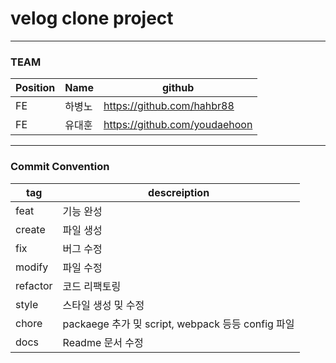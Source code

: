 # velog clone project

---

### TEAM

| Position | Name   | github                        |
| -------- | ------ | ----------------------------- |
| FE       | 하병노 | https://github.com/hahbr88    |
| FE       | 유대훈 | https://github.com/youdaehoon |

---

### Commit Convention

| tag      | descreiption                                      |
| -------- | ------------------------------------------------- |
| feat     | 기능 완성                                         |
| create   | 파일 생성                                         |
| fix      | 버그 수정                                         |
| modify   | 파일 수정                                         |
| refactor | 코드 리팩토링                                     |
| style    | 스타일 생성 밎 수정                               |
| chore    | packaege 추가 밎 script, webpack 등등 config 파일 |
| docs     | Readme 문서 수정                                  |
